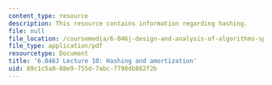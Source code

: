 ```yaml
---
content_type: resource
description: This resource contains information regarding hashing.
file: null
file_location: /coursemedia/6-046j-design-and-analysis-of-algorithms-spring-2012/89c1c5a088e9755d7abc7798db882f2b_MIT6_046JS12_lec10.pdf
file_type: application/pdf
resourcetype: Document
title: '6.046J Lecture 10: Hashing and amortization'
uid: 89c1c5a0-88e9-755d-7abc-7798db882f2b
---
```

